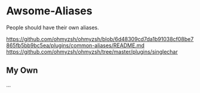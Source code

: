 # Awsome-Aliases
People should have their own aliases.

https://github.com/ohmyzsh/ohmyzsh/blob/6d48309cd7da1b91038cf08be7865fb5bb9bc5ea/plugins/common-aliases/README.md
https://github.com/ohmyzsh/ohmyzsh/tree/master/plugins/singlechar

## My Own

...
